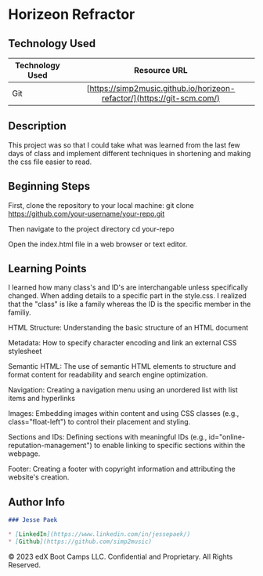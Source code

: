 # Horizeon Refractor

## Technology Used 

| Technology Used         | Resource URL           | 
| ------------- |:-------------:| 
| Git | [https://simp2music.github.io/horizeon-refactor/](https://git-scm.com/)     |    

## Description 

This project was so that I could take what was learned from the last few days of class and implement different techniques in shortening and making the css file easier to read. 


## Beginning Steps
First, clone the repository to your local machine:
git clone https://github.com/your-username/your-repo.git

Then navigate to the project directory
cd your-repo

Open the index.html file in a web browser or text editor.


## Learning Points 

I learned how many class's and ID's are interchangable unless specifically changed. When adding details to a specific part in the style.css. I realized that the "class" is like a family whereas the ID is the specific member in the familiy. 

HTML Structure: Understanding the basic structure of an HTML document

Metadata: How to specify character encoding and link an external CSS stylesheet 

Semantic HTML: The use of semantic HTML elements to structure and format content for readability and search engine optimization. 

Navigation: Creating a navigation menu using an unordered list with list items and hyperlinks

Images: Embedding images within content and using CSS classes (e.g., class="float-left") to control their placement and styling.

Sections and IDs: Defining sections with meaningful IDs (e.g., id="online-reputation-management") to enable linking to specific sections within the webpage.

Footer: Creating a footer with copyright information and attributing the website's creation.


## Author Info

```md
### Jesse Paek 

* [LinkedIn](https://www.linkedin.com/in/jessepaek/)
* [Github](https://github.com/simp2music)
```



© 2023 edX Boot Camps LLC. Confidential and Proprietary. All Rights Reserved.




